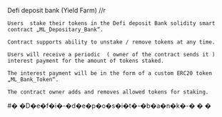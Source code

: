 Defi deposit bank (Yield Farm) //r

    Users  stake their tokens in the Defi deposit Bank solidity smart contract „ML_Depositary_Bank“.

    Contract supports ability to unstake / remove tokens at any time.

    Users will receive a periodic  ( owner of the contract sends it ) interest payment for the amount of tokens staked.

    The interest payment will be in the form of a custom ERC20 token „ML_Bank_Token“.

    The contract owner adds and removes allowed tokens for staking.
    
#� �D�e�f�i�-�d�e�p�o�s�i�t�-�b�a�n�k�-�
�
�

